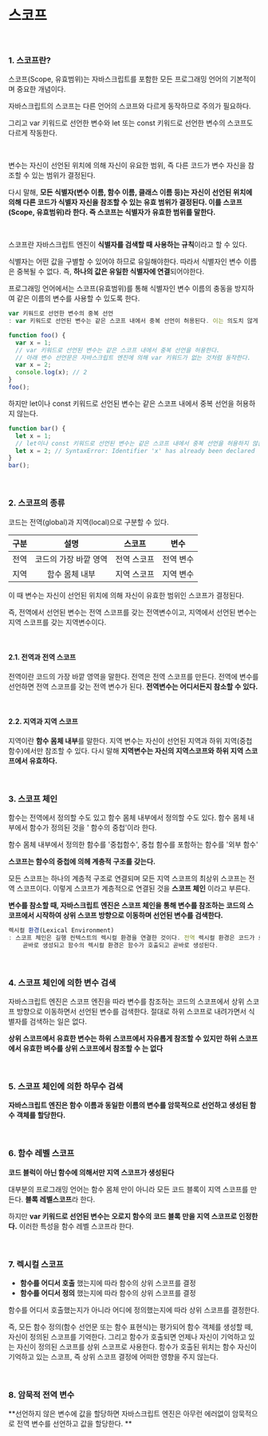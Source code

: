 # 스코프

<br>

### 1. 스코프란?

스코프(Scope, 유효범위)는 자바스크립트를 포함한 모든 프로그래밍 언어의 기본적이며 중요한 개념이다.

자바스크립트의 스코프는 다른 언어의 스코프와 다르게 동작하므로 주의가 필요하다.

그리고 var 키워드로 선언한 변수와 let 또는 const 키워드로 선언한 변수의 스코프도 다르게 작동한다.



<br>

변수는 자신이 선언된 위치에 의해 자신이 유요한 범위, 즉 다른 코드가 변수 자신을 참조할 수 있는 범위가 결정된다. 

다시 말해, **모든 식별자(변수 이름, 함수 이름, 클래스 이름 등)는 자신이 선언된 위치에 의해 다른 코드가 식별자 자신을 참조할 수 있는 유효 범위가 결정된다. 이를 스코프(Scope, 유효범위)라 한다. 즉 스코프는 식별자가 유효한 범위를 말한다.**

<br>

스코프란 자바스크립트 엔진이 **식별자를 검색할 때 사용하는 규칙**이라고 할 수 있다.

식별자는 어떤 값을 구별할 수 있어야 하므로 유일해야한다. 따라서 식별자인 변수 이름은 중복될 수 없다. 즉, **하나의 값은 유일한 식별자에 연결**되어야한다.

프로그래밍 언어에서는 스코프(유효범위)를 통해 식별자인 변수 이름의 충동을 방지하여 같은 이름의 변수를 사용할 수 있도록 한다.

~~~javascript
var 키워드로 선언한 변수의 중복 선언
: var 키워드로 선언된 변수는 같은 스코프 내에서 중복 선언이 허용된다. 이는 의도치 않게 변수값이 변경되는 부작용을 발생시킨다.
~~~

~~~javascript
function foo() {
  var x = 1;
  // var 키워드로 선언된 변수는 같은 스코프 내에서 중복 선언을 허용한다.
  // 아래 변수 선언문은 자바스크립트 엔진에 의해 var 키워드가 없는 것처럼 동작한다.
  var x = 2;
  console.log(x); // 2
}
foo();
~~~

하지만 let이나 const 키워드로 선언된 변수는 같은 스코프 내에서 중복 선언을 허용하지 않는다.

~~~javascript
function bar() {
  let x = 1;
  // let이나 const 키워드로 선언된 변수는 같은 스코프 내에서 중복 선언을 허용하지 않는다.
  let x = 2; // SyntaxError: Identifier 'x' has already been declared
}
bar();
~~~

<br>

### 2. 스코프의 종류

코드는 전역(global)과 지역(local)으로 구분할 수 있다.

| 구분 |         설명          |   스코프    |   변수    |
| :--: | :-------------------: | :---------: | :-------: |
| 전역 | 코드의 가장 바깥 영역 | 전역 스코프 | 전역 변수 |
| 지역 |    함수 몸체 내부     | 지역 스코프 | 지역 변수 |

이 때 변수는 자신이 선언된 위치에 의해 자신이 유효한 범위인 스코프가 결정된다.

즉, 전역에서 선언된 변수는 전역 스코프를 갖는 전역변수이고, 지역에서 선언된 변수는 지역 스코프를 갖는 지역변수이다.



<br>

#### 2.1. 전역과 전역 스코프

전역이란 코드의 가장 바깥 영역을 말한다. 전역은 전역 스코프를 만든다. 전역에 변수를 선언하면 전역 스코프를 갖는 전역 변수가 된다. **전역변수는 어디서든지 참소할 수 있다.**

<br>

#### 2.2. 지역과 지역 스코프

지역이란 **함수 몸체 내부**를 말한다. 지역 변수는 자신이 선언된 지역과 하위 지역(중첩 함수)에서만 참조할 수 있다. 다시 말해 **지역변수는 자신의 지역스코프와 하위 지역 스코프에서 유효하다.**



<br>

###  3. 스코프 체인

함수는 전역에서 정의할 수도 있고 함수 몸체 내부에서 정의할 수도 있다. 함수 몸체 내부에서 함수가 정의된 것을 ' 함수의 중첩'이라 한다.

함수 몸체 내부에서 정의한 함수를 '중첩함수', 중첩 함수를 포함하는 함수를 '외부 함수'

**스코프는 함수의 중첩에 의헤 계층적 구조를 갖는다.**

모든 스코프는 하나의 계층적 구조로 연결되며 모든 지역 스코프의 최상위 스코프는 전역 스코프이다. 이렇게 스코프가 계층적으로 연결된 것을 **스코프 체인** 이라고 부른다.

**변수를 참소할 때, 자바스크립트 엔진은 스코프 체인을 통해 변수를 참조하는 코드의 스코프에서 시작하여 상위 스코프 방향으로 이동하며 선언된 변수를 검색한다.**

~~~javascript
렉시컬 환경(Lexical Environment)
: 스코프 체인은 길행 컨텍스트의 렉시컬 환경을 연결한 것이다. 전역 렉시컬 환경은 코드가 로드되고
	곧바로 생성되고 함수의 렉시컬 환경은 함수가 호출되고 곧바로 생성된다.
~~~



<br>

### 4. 스코프 체인에 의한 변수 검색

자바스크립트 엔진은 스코프 엔진을 따라 변수를 참조하는 코드의 스코프에서 상위 스코프 방향으로 이동하면서 선언된 변수를 검색한다. 절대로 하위 스코프로 내려가면서 식별자를 검색하는 일은 없다.

**상위 스코프에서 유효한 변수는 하위 스코프에서 자유롭게 참조할 수 있지만 하위 스코프에서 유효한 벼수를 상위 스코프에서 참조할 수 는 없다**

<br>

### 5. 스코프 체인에 의한 하무수 검색

**자바스크립트 엔진은 함수 이름과 동일한 이름의 변수를 암묵적으로 선언하고 생성된 함수 객체를 할당한다.**



<br>

### 6. 함수 레벨 스코프

**코드 블럭이 아닌 함수에 의해서만 지역 스코프가 생성된다**

대부분의 프로그래밍 언어는 함수 몸체 만이 아니라 모든 코드 블록이 지역 스코프를 만든다. **블록 레벨스코프**라 한다.

하지만 **var 키워드로 선언된 변수는 오로지 함수의 코드 블록 만을 지역 스코프로 인정한다.** 이러한 특성을 함수 레벨 스코프라 한다.



<br>

### 7. 렉시컬 스코프

- **함수를 어디서 호출** 했는지에 따라 함수의 상위 스코프를 결정
- **함수를 어디서 정의** 했는지에 따라 함수의 상위 스코프를 결정

함수를 어디서 호출했는지가 아니라 어디에 정의했는지에 따라 상위 스코프를 결정한다. 

즉, 모든 함수 정의(함수 선언문 또는 함수 표현식)는 평가되어 함수 객체를 생성할 떼, 자신이 정의된 스코프를 기억한다. 그리고 함수가 호출되면 언제나 자신이 기억하고 있는 자신이 정의된 스코프를 상위 스코프로 사용한다. 함수가 호출된 위치는 함수 자신이 기억하고 있는 스코프, 즉 상위 스코프 결정에 어떠한 영향을 주지 않는다.



<br>

### 8. 암묵적 전역 변수

**선언하지 않은 변수에 값을 할당하면 자바스크립트 엔진은 아무런 에러없이 암묵적으로 전역 변수를 선언하고 값을 할당한다. **